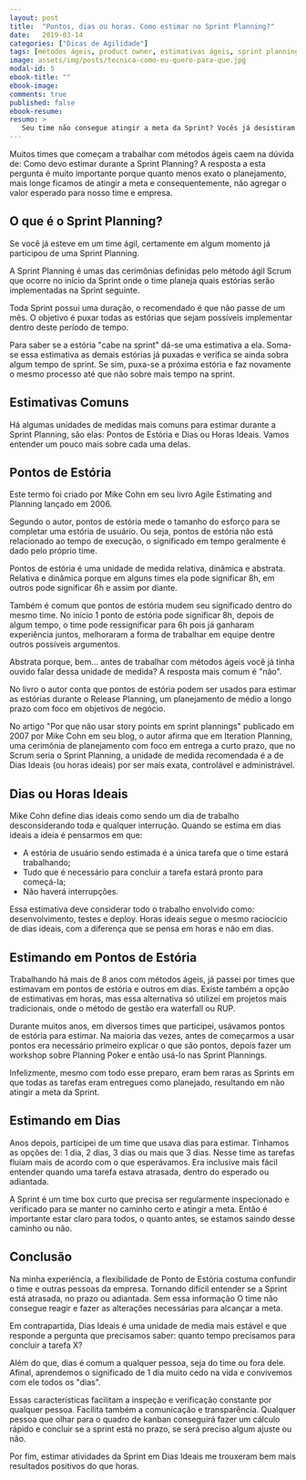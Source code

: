 ```yaml
---
layout: post
title:  "Pontos, dias ou horas. Como estimar no Sprint Planning?"
date:   2019-03-14
categories: ["Dicas de Agilidade"]
tags: [métodos ágeis, product owner, estimativas ágeis, sprint planning]
image: assets/img/posts/tecnica-como-eu-quero-para-que.jpg
modal-id: 5
ebook-title: ""
ebook-image:
comments: true
published: false
ebook-resume:
resumo: >
   Seu time não consegue atingir a meta da Sprint? Vocês já desistiram da meta porque ela nunca é atingida? Se você se identificou, saiba que o problema pode estar em como vocês estimam as estórias no Sprint Planning. Neste artigo vou te contar quais as principais formas usadas para estimar, suas vantagens e desvantagens e a minha recomendação, com base na minha experiência ao longo de 8 anos trabalhando com times ágeis e muitas Sprint Planning pelo caminho. Vamos lá?
---
```


Muitos times que começam a trabalhar com métodos ágeis caem na dúvida de: Como devo estimar durante a Sprint Planning? A resposta a esta pergunta é muito importante porque quanto menos exato o planejamento, mais longe ficamos de atingir a meta e consequentemente, não agregar o valor esperado para nosso time e empresa.


## O que é o Sprint Planning?

Se você já esteve em um time ágil, certamente em algum momento já participou de uma Sprint Planning.

A Sprint Planning é umas das cerimônias definidas pelo método ágil Scrum que ocorre no início da Sprint onde o time planeja quais estórias serão implementadas na Sprint seguinte.

Toda Sprint possui uma duração, o recomendado é que não passe de um mês. O objetivo é puxar todas as estórias que sejam possíveis implementar dentro deste período de tempo.

Para saber se a estória "cabe na sprint" dá-se uma estimativa a ela. Soma-se essa estimativa as demais estórias já puxadas e verifica se ainda sobra algum tempo de sprint. Se sim, puxa-se a próxima estória e faz novamente o mesmo processo até que não sobre mais tempo na sprint.



## Estimativas Comuns

Há algumas unidades de medidas mais comuns para estimar durante a Sprint Planning, são elas: Pontos de Estória e Dias ou Horas Ideais. Vamos entender um pouco mais sobre cada uma delas.


## <span class="text-muted"> Pontos de Estória</span>

<!-- <p class="quote">"Story points are a useful long-term measure, but not useful in the short term" -- Mike Cohn</p> -->

Este termo foi criado por Mike Cohn em seu livro Agile Estimating and Planning lançado em 2006.

Segundo o autor, pontos de estória mede o tamanho do esforço para se completar uma estória de usuário. Ou seja, pontos de estória não está relacionado ao tempo de execução, o significado em tempo geralmente é dado pelo próprio time.

Pontos de estória é uma unidade de medida relativa, dinâmica e abstrata. Relativa e dinâmica porque em alguns times ela pode significar 8h, em outros pode significar 6h e assim por diante.

Também é comum que pontos de estória mudem seu significado dentro do mesmo time. No início 1 ponto de estória pode significar 8h, depois de algum tempo, o time pode ressignificar para 6h pois já ganharam experiência juntos, melhoraram a forma de trabalhar em equipe dentre outros possíveis argumentos.

Abstrata porque, bem… antes de trabalhar com métodos ágeis você já tinha ouvido falar dessa unidade de medida? A resposta mais comum é "não".

No livro o autor conta que pontos de estória podem ser usados para estimar as estórias durante o Release Planning, um planejamento de médio a longo prazo com foco em objetivos de negócio.

No artigo "Por que não usar story points em sprint plannings" publicado em 2007 por Mike Cohn em seu blog, o autor afirma que em Iteration Planning, uma cerimônia de planejamento com foco em entrega a curto prazo, que no Scrum seria o Sprint Planning, a unidade de medida recomendada é a de Dias Ideais (ou horas ideais) por ser mais exata, controlável e administrável.

## <span class="text-muted">Dias ou Horas Ideais</span>

Mike Cohn define dias ideais como sendo um dia de trabalho desconsiderando toda e qualquer interrução. Quando se estima em dias ideais a ideia é pensarmos em que:

- A estória de usuário sendo estimada é a única tarefa que o time estará trabalhando;
- Tudo que é necessário para concluir a tarefa estará pronto para começá-la;
- Não haverá interrupções.

Essa estimativa deve considerar todo o trabalho envolvido como: desenvolvimento, testes e deploy. Horas ideais segue o mesmo raciocício de dias ideais, com a diferença que se pensa em horas e não em dias.



## Estimando em Pontos de Estória

<!-- <p class="quote">"Additional estimation effort yields very little value beyond a certain point" -- ?</p> -->

Trabalhando há mais de 8 anos com métodos ágeis, já passei por times que estimavam em pontos de estória e outros em dias. Existe também a opção de estimativas em horas, mas essa alternativa só utilizei em projetos mais tradicionais, onde o método de gestão era waterfall ou RUP.

Durante muitos anos, em diversos times que participei, usávamos pontos de estória para estimar. Na maioria das vezes, antes de começarmos a usar pontos era necessário primeiro explicar o que são pontos, depois fazer um workshop sobre Planning Poker e então usá-lo nas Sprint Plannings.

Infelizmente, mesmo com todo esse preparo, eram bem raras as Sprints em que todas as tarefas eram entregues como planejado, resultando em não atingir a meta da Sprint.


## Estimando em Dias

Anos depois, participei de um time que usava dias para estimar. Tínhamos as opções de: 1 dia, 2 dias, 3 dias ou mais que 3 dias. Nesse time as tarefas fluiam mais de acordo com o que esperávamos. Era inclusive mais fácil entender quando uma tarefa estava atrasada, dentro do esperado ou adiantada.

A Sprint é um time box curto que precisa ser regularmente inspecionado e verificado para se manter no caminho certo e atingir a meta. Então é importante estar claro para todos, o quanto antes, se estamos saindo desse caminho ou não.


## Conclusão

Na minha experiência, a flexibilidade de Ponto de Estória costuma confundir o time e outras pessoas da empresa. Tornando difícil entender se a Sprint está atrasada, no prazo ou adiantada. Sem essa informação O time não consegue reagir e fazer as alterações necessárias para alcançar a meta.

Em contrapartida, Dias Ideais é uma unidade de media mais estável e que responde a pergunta que precisamos saber: quanto tempo precisamos para concluir a tarefa X?

Além do que, dias é comum a qualquer pessoa, seja do time ou fora dele. Afinal, aprendemos o significado de 1 dia muito cedo na vida e convivemos com ele todos os "dias".

Essas características facilitam a inspeção e verificação constante por qualquer pessoa. Facilita também a comunicação e transparência. Qualquer pessoa que olhar para o quadro de kanban conseguirá fazer um cálculo rápido e concluir se a sprint está no prazo, se será preciso algum ajuste ou não.

Por fim, estimar atividades da Sprint em Dias Ideais me trouxeram bem mais resultados positivos do que horas.
